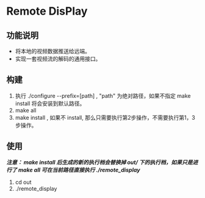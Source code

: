 <!--
 * @Description: 
 * @version: 
 * @Author: Zhc Guo
 * @Date: 2020-01-11 11:14:46
 * @LastEditors: Zhc Guo
 * @LastEditTime: 2020-06-17 23:11:34
-->

# Remote DisPlay

## 功能说明

- 将本地的视频数据推送给远端。
- 实现一套视频流的解码的通用接口。

## 构建

1. 执行 ./configure --prefix=[path] , "path" 为绝对路径，如果不指定 make install 将会安装到默认路径。
2. make all
3. make install , 如果不 install, 那么只需要执行第2步操作，不需要执行第1，3步操作。

## 使用

***注意： make install 后生成的新的执行档会替换掉 out/ 下的执行档，如果只是进行了 make all 可在当前路径直接执行 ./remote_display***

1. cd out
2. ./remote_display
